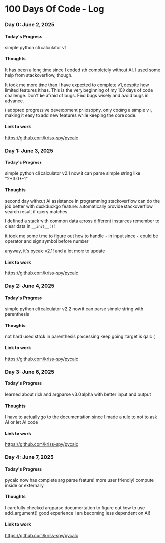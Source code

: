 # 100 Days Of Code - Log

### Day 0: June 2, 2025
<!-- ##### (delete me or comment me out)

**Today's Progress**: Fixed CSS, worked on canvas functionality for the app.

**Thoughts:** I really struggled with CSS, but, overall, I feel like I am slowly getting better at it. Canvas is still new for me, but I managed to figure out some basic functionality.

**Link to work:** [Calculator App](http://www.example.com) -->

#### Today's Progress
simple python cli calculator v1

#### Thoughts
It has been a long time since I coded sth completely without AI. I used some help from stackoverflow, though.

It took me more time than I have expected to complete v1, despite how limited features it has.
This is the very beginning of my 100 days of code challenge.
Don't be afraid of bugs. Find bugs wisely and avoid bugs in advance.

I adopted progressive development philosophy, only coding a simple v1, making it easy to add new features while keeping the core code.


#### Link to work
https://github.com/kriss-spy/pycalc

### Day 1: June 3, 2025
#### Today's Progress
simple python cli calculator v2.1
now it can parse simple string like "2+3.0*-1"

#### Thoughts
second day without AI assistance in programming
stackoverflow can do the job
better with duckduckgo feature: automatically provide stackoverflow search result if query matches

I defined a stack with common data across different instances
remember to clear data in `__init__()`!

it took me some time to figure out how to handle `-` in input
since `-` could be operator and sign symbol before number

anyway, it's pycalc v2.1!
and a lot more to update

#### Link to work
https://github.com/kriss-spy/pycalc

### Day 2: June 4, 2025
#### Today's Progress
simple python cli calculator v2.2
now it can parse simple string with parenthesis

#### Thoughts
not hard
used stack in parenthesis processing
keep going!
target is qalc (

#### Link to work
https://github.com/kriss-spy/pycalc

### Day 3: June 6, 2025
#### Today's Progress
learned about rich and argparse
v3.0 alpha with better input and output

#### Thoughts
I have to actually go to the documentation
since I made a rule to not to ask AI or let AI code

#### Link to work
https://github.com/kriss-spy/pycalc

### Day 4: June 7, 2025
#### Today's Progress
pycalc now has complete arg parse feature! more user friendly!
compute inside or externally

#### Thoughts
I carefully checked argparse documentation to figure out how to use add_argument()
good experience
I am becoming less dependent on AI!

#### Link to work
https://github.com/kriss-spy/pycalc
